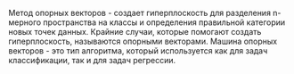 Метод опорных векторов - создает гиперплоскость для разделения n-мерного пространства на классы и определения правильной категории новых точек данных. Крайние случаи, которые помогают создать гиперплоскость, называются опорными векторами.
Машина опорных векторов - это тип алгоритма, который используется как для задач классификации, так и для задач регрессии.

